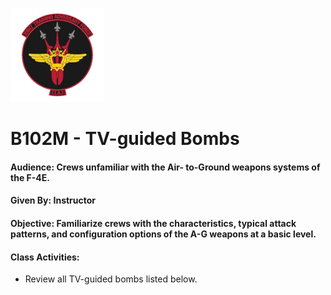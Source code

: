 ![JTAF Logo](../img/Logo.png)

# B102M - TV-guided Bombs

#### Audience: Crews unfamiliar with the Air- to-Ground weapons systems of the F-4E.
#### Given By: Instructor
#### Objective: Familiarize crews with the characteristics, typical attack patterns, and configuration options of the A-G weapons at a basic level.

#### Class Activities:

* Review all TV-guided bombs listed below.
